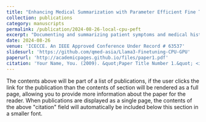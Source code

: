```yaml
---
title: "Enhancing Medical Summarization with Parameter Efficient Fine Tuning on Local CPUs (Under Review)"
collection: publications
category: manuscripts
permalink: /publication/2024-08-26-local-cpu-peft
excerpt: "Documenting and summarizing patient symptoms and medical history for each visit can significantly burden clinicians' time management. Large Language Models (LLMs) have demonstrated great potential in natural language processing (NLP) tasks; however, their effectiveness in clinical summarization tasks has not yet been rigorously validated. While much research has focused on leveraging closed LLMs like GPT-4, Claude, and Gemini for clinical applications, privacy concerns hinder their deployment in real clinical settings. On-premises deployment offers a potential solution. This study examines domain adaptation techniques on the open-source LLM, Llama 3 8B Instruct, to improve clinical summarization. Our approach emphasizes fine-tuning on CPUs instead of the more commonly used GPUs, aiming for greater cost savings in practical applications. We apply Quantized Low-Rank Adaptation (QLoRA) for efficient task-specific adaptation and introduce CPU optimization techniques such as IPEX-LLM and Intel® AMX to enhance performance. Our results show that CPU fine-tuning, while less conventional than GPU-based methods, still provides a practical, cost-effective, and privacy-aware solution for on-premises deployment, supporting the accuracy of medical summarization and enabling customization according to unique clinical requirements"
date: 2024-08-26
venue: 'ICECCE. An IEEE Approved Conference Under Record # 63537'
slidesurl: 'https://github.com/qmed-asia/Llama3-Finetuning-CPU-GPU'
paperurl: 'http://academicpages.github.io/files/paper1.pdf'
citation: 'Your Name, You. (2009). &quot;Paper Title Number 1.&quot; <i>Journal 1</i>. 1(1).'
---
```

The contents above will be part of a list of publications, if the user clicks the link for the publication than the contents of section will be rendered as a full page, allowing you to provide more information about the paper for the reader. When publications are displayed as a single page, the contents of the above "citation" field will automatically be included below this section in a smaller font.
